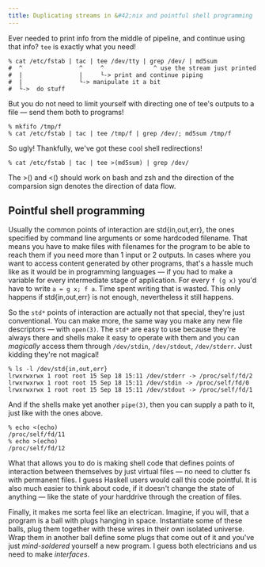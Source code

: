 ```yaml
---
title: Duplicating streams in &#42;nix and pointful shell programming
---
```

Ever needed to print info from the middle of pipeline, and continue using that info? `tee` is exactly what you need!

    % cat /etc/fstab | tac | tee /dev/tty | grep /dev/ | md5sum
    #  ^                ^     ^              ^ use the stream just printed
    #  |                |     └-> print and continue piping
    #  |                └-> manipulate it a bit
    #  └->  do stuff

But you do not need to limit yourself with directing one of tee's outputs to a file — send them both to programs!

    % mkfifo /tmp/f
    % cat /etc/fstab | tac | tee /tmp/f | grep /dev/; md5sum /tmp/f

So ugly! Thankfully, we've got these cool shell redirections!

    % cat /etc/fstab | tac | tee >(md5sum) | grep /dev/

The &gt;() and &lt;() should work on bash and zsh and the direction of the comparsion sign denotes the direction of data flow.

## Pointful shell programming
Usually the common points of interaction are std{in,out,err}, the ones specified by command line arguments or some hardcoded filename. That means you have to make files with filenames for the program to be able to reach them if you need more than 1 input or 2 outputs. In cases where you want to access content generated by other programs, that's a hassle much like as it would be in programming languages — if you had to make a variable for every intermediate stage of application. For every `f (g x)` you'd have to write `a = g x; f a`. Time spent writing that is wasted. This only happens if std{in,out,err} is not enough, nevertheless it still happens.

So the `std*` points of interaction are actually not that special, they're just conventional. You can make more, the same way you make any new file descriptors — with `open(3)`. The `std*` are easy to use because they're always there and shells make it easy to operate with them and you can *magically* access them through `/dev/stdin`, `/dev/stdout`, `/dev/stderr`. Just kidding they're not magical!

    % ls -l /dev/std{in,out,err}
    lrwxrwxrwx 1 root root 15 Sep 18 15:11 /dev/stderr -> /proc/self/fd/2
    lrwxrwxrwx 1 root root 15 Sep 18 15:11 /dev/stdin -> /proc/self/fd/0
    lrwxrwxrwx 1 root root 15 Sep 18 15:11 /dev/stdout -> /proc/self/fd/1

And if the shells make yet another `pipe(3)`, then you can supply a path to it, just like with the ones above.

    % echo <(echo)
    /proc/self/fd/11
    % echo >(echo)
    /proc/self/fd/12

What that allows you to do is making shell code that defines points of interaction between themselves by just virtual files — no need to clutter fs with permanent files. I guess Haskell users would call this code pointful. It is also much easier to think about code, if it doesn't change the state of anything — like the state of your harddrive through the creation of files.

Finally, it makes me sorta feel like an electrican. Imagine, if you will, that a program is a ball with plugs hanging in space. Instantiate some of these balls, plug them together with these wires in their own isolated universe. Wrap them in another ball define some plugs that come out of it and you've just *mind-soldered* yourself a new program. I guess both electricians and us need to make *interfaces*.
